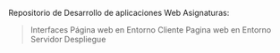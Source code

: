 Repositorio de Desarrollo de aplicaciones Web
Asignaturas:
>Interfaces
>Página web en Entorno Cliente
>Pagina web en Entorno Servidor
>Despliegue